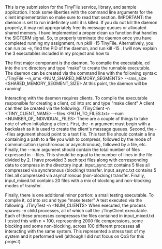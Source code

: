 This is my submission for the TinyFile service, library, and sample application. I took some liberties with the command line arguments for the client implementation so make sure to read that section. IMPORTANT: the daemon is set to run indefinitely until it is killed. If you do not kill the daemon properly, it may not appropriately free its message queues or allocated shared memory. I have implemented a proper clean up function that handles the SIGTERM signal. So, to properly terminate the daemon once you have completed running my assignment, run pkill -15 TinyFile. Alternatively, you can run ps -e, find the PID of the daemon, and run kill -15 <PID>. I will now explain the 3 executables included in my project and how to 

The first major component is the daemon. To compile the executable, cd into the src directory and type "make" to create the runnable executable. The daemon can be created via the command line with the following syntax: ./TinyFile --n_sms <NUM_SHARED_MEMORY_SEGMENTS> --sms_size <SHARED_MEMORY_SEGMENT_SIZE> At this point, the daemon will be running!

Interacting with the daemon requires clients. To compile the executable responsible for creating a client, cd into src and type "make client" A client can then be created via the following: ./TinyClient -n <TINY_CLIENT_NAME> --files <PATH_TO_FILES.txt> --num <NUMBER_OF_INDIVIDUAL_FILES> There are a couple of things to take note of when initializing a client. First, the -n argument must begin with a backslash as it is used to create the client's message queues. Second, the --files argument should point to a text file. This text file should contain a line containing a path to a file you wish to compress, followed by the mode of communication (synchronous or asynchronous), followed by a file, etc. Finally, the --num argument should contain the total number of files expressed in --files. This should be equal to the number of lines in the file divided by 2. I have provided 3 such text files along with corresponding data to compress in the directory input. input_sync.txt contains 5 files all compressed via synchronous (blocking) transfer. input_async.txt contains 5 files all compressed via asynchronous (non-blocking) transfer. Finally, input_mixed.txt contains 20 files with a mix of blocking and non-blocking modes of transfer.

Finally, there is one additional minor portion: a small testing executable. To compile it, cd into src and type "make tester" A test executed via the following: ./TinyTest -n <NUM_CLIENTS> When executed, the process spawns -n child processes, all of which call the ./TinyClient executable. Each of these processes compresses the files contained in input_mixed.txt. I tested this with n = 100, representing 2000 file compressions, some blocking and some non-blocking, across 100 different processes all interacting with the same system. This represented a stress test of my system and it performed well (although I did not focus on QoS for this project)
